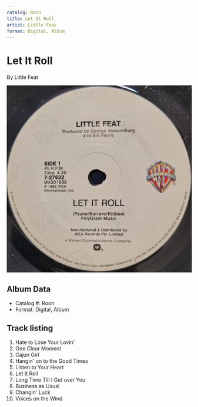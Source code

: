 ```yaml
---
catalog: Roon
title: Let It Roll
artist: Little Feat
format: Digital, Album
---
```


# Let It Roll

By Little Feat

![](../../assets/albumcovers/Little_Feat-Let_It_Roll.png)

## Album Data

- Catalog #: Roon
- Format: Digital, Album


## Track listing


1. Hate to Lose Your Lovin'
2. One Clear Moment
3. Cajun Girl
4. Hangin' on to the Good Times
5. Listen to Your Heart
6. Let It Roll
7. Long Time Till I Get over You
8. Business as Usual
9. Changin' Luck
10. Voices on the Wind

